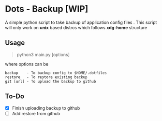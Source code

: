 # Dots - Backup [WIP]

A simple python script to take backup of application config files . This script will only work on **unix** based distros which follows **xdg-home** structure

## Usage

> python3 main.py [options]

where options can be
  ```
  backup    - To backup config to $HOME/.dotfiles
  restore   - To restore existing backup
  git [url] - To upload the backup to github
  ```
  
## To-Do
- [x] Finish uploading backup to github
- [ ] Add restore from github
